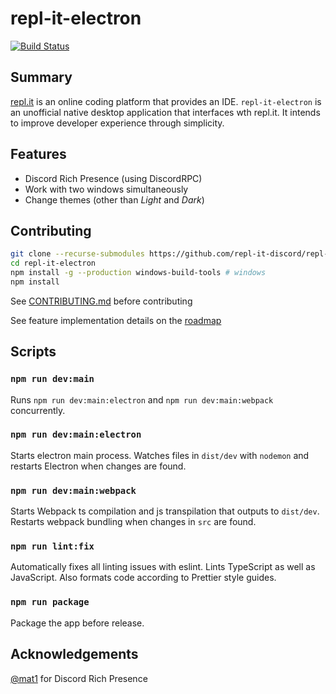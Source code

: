 # repl-it-electron

[![Build Status](https://travis-ci.org/repl-it-discord/repl.it-electron.svg?branch=master)](https://travis-ci.org/repl-it-discord/repl-it-electron)

## Summary

[repl.it](https://repl.it) is an online coding platform that provides an IDE. `repl-it-electron` is an unofficial native desktop application that interfaces wth repl.it. It intends to improve developer experience through simplicity.

## Features
* Discord Rich Presence (using DiscordRPC)
* Work with two windows simultaneously
* Change themes (other than *Light* and *Dark*)

## Contributing

```bash
git clone --recurse-submodules https://github.com/repl-it-discord/repl-it-electron
cd repl-it-electron
npm install -g --production windows-build-tools # windows
npm install
```

See [CONTRIBUTING.md](./.github/CONTRIBUTING.md) before contributing

See feature implementation details on the [roadmap](https://github.com/repl-it-discord/repl-it-electron/projects)

## Scripts

### `npm run dev:main`

Runs `npm run dev:main:electron` and `npm run dev:main:webpack` concurrently.

### `npm run dev:main:electron`

Starts electron main process. Watches files in `dist/dev` with `nodemon` and restarts Electron when changes are found.

### `npm run dev:main:webpack`

Starts Webpack ts compilation and js transpilation that outputs to `dist/dev`. Restarts webpack bundling when changes in `src` are found.

### `npm run lint:fix`

Automatically fixes all linting issues with eslint. Lints TypeScript as well as JavaScript. Also formats code according to Prettier style guides.

### `npm run package`

Package the app before release.

## Acknowledgements

[@mat1](https://repl.it/@mat1) for Discord Rich Presence